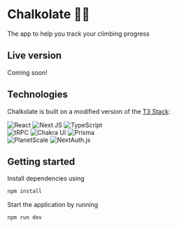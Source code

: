 # Chalkolate 🧗‍♂️

The app to help you track your climbing progress

## Live version

Coming soon!

## Technologies

Chalkolate is built on a modified version of the [T3 Stack](https://create.t3.gg/):

![React](https://img.shields.io/badge/react-%2320232a.svg?style=for-the-badge&logo=react&logoColor=%2361DAFB)
![Next JS](https://img.shields.io/badge/Next-black?style=for-the-badge&logo=next.js&logoColor=white)
![TypeScript](https://img.shields.io/badge/typescript-%23007ACC.svg?style=for-the-badge&logo=typescript&logoColor=white)  
![tRPC](https://img.shields.io/badge/tRPC-000000?style=for-the-badge&logo=trpc&logoColor=white)
![Chakra UI](https://img.shields.io/badge/Chakra%20UI-319795?style=for-the-badge&logo=chakra-ui&logoColor=white)
![Prisma](https://img.shields.io/badge/Prisma-1B222D?style=for-the-badge&logo=prisma&logoColor=white)  
![PlanetScale](https://img.shields.io/badge/PlanetScale-000000?style=for-the-badge&logo=planetscale&logoColor=white)
![NextAuth.js](https://img.shields.io/badge/NextAuth.js-853bf8?style=for-the-badge&logo=cool&backgroundColor=white)


## Getting started

Install dependencies using

```bash
npm install
```

Start the application by running

```bash
npm run dev
```
